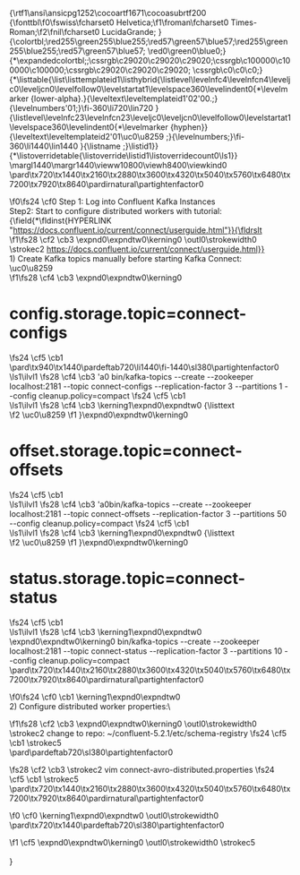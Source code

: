 {\rtf1\ansi\ansicpg1252\cocoartf1671\cocoasubrtf200
{\fonttbl\f0\fswiss\fcharset0 Helvetica;\f1\froman\fcharset0 Times-Roman;\f2\fnil\fcharset0 LucidaGrande;
}
{\colortbl;\red255\green255\blue255;\red57\green57\blue57;\red255\green255\blue255;\red57\green57\blue57;
\red0\green0\blue0;}
{\*\expandedcolortbl;;\cssrgb\c29020\c29020\c29020;\cssrgb\c100000\c100000\c100000;\cssrgb\c29020\c29020\c29020;
\cssrgb\c0\c0\c0;}
{\*\listtable{\list\listtemplateid1\listhybrid{\listlevel\levelnfc4\levelnfcn4\leveljc0\leveljcn0\levelfollow0\levelstartat1\levelspace360\levelindent0{\*\levelmarker \{lower-alpha\}.}{\leveltext\leveltemplateid1\'02\'00.;}{\levelnumbers\'01;}\fi-360\li720\lin720 }{\listlevel\levelnfc23\levelnfcn23\leveljc0\leveljcn0\levelfollow0\levelstartat1\levelspace360\levelindent0{\*\levelmarker \{hyphen\}}{\leveltext\leveltemplateid2\'01\uc0\u8259 ;}{\levelnumbers;}\fi-360\li1440\lin1440 }{\listname ;}\listid1}}
{\*\listoverridetable{\listoverride\listid1\listoverridecount0\ls1}}
\margl1440\margr1440\vieww10800\viewh8400\viewkind0
\pard\tx720\tx1440\tx2160\tx2880\tx3600\tx4320\tx5040\tx5760\tx6480\tx7200\tx7920\tx8640\pardirnatural\partightenfactor0

\f0\fs24 \cf0 Step 1: Log into Confluent Kafka Instances\
Step2:  Start to configure distributed workers with tutorial:{\field{\*\fldinst{HYPERLINK "https://docs.confluent.io/current/connect/userguide.html"}}{\fldrslt 
\f1\fs28 \cf2 \cb3 \expnd0\expndtw0\kerning0
\outl0\strokewidth0 \strokec2 https://docs.confluent.io/current/connect/userguide.html}}	\
	1) Create Kafka topics manually before starting Kafka Connect:\
	   \uc0\u8259 	
\f1\fs28 \cf4 \cb3 \expnd0\expndtw0\kerning0
# config.storage.topic=connect-configs
\fs24 \cf5 \cb1 \
\pard\tx940\tx1440\pardeftab720\li1440\fi-1440\sl380\partightenfactor0
\ls1\ilvl1
\fs28 \cf4 \cb3  \'a0		bin/kafka-topics --create --zookeeper localhost:2181 --topic connect-configs --replication-factor 3 --partitions 1 --config cleanup.policy=compact
\fs24 \cf5 \cb1 \
\ls1\ilvl1
\fs28 \cf4 \cb3 \kerning1\expnd0\expndtw0 {\listtext	
\f2 \uc0\u8259 
\f1 	}\expnd0\expndtw0\kerning0
# offset.storage.topic=connect-offsets
\fs24 \cf5 \cb1 \
\ls1\ilvl1
\fs28 \cf4 \cb3  		\'a0bin/kafka-topics --create --zookeeper localhost:2181 --topic connect-offsets --replication-factor 3 --partitions 50 --config cleanup.policy=compact
\fs24 \cf5 \cb1 \
\ls1\ilvl1
\fs28 \cf4 \cb3 \kerning1\expnd0\expndtw0 {\listtext	
\f2 \uc0\u8259 
\f1 	}\expnd0\expndtw0\kerning0
# status.storage.topic=connect-status
\fs24 \cf5 \cb1 \
\ls1\ilvl1
\fs28 \cf4 \cb3 \kerning1\expnd0\expndtw0 		\expnd0\expndtw0\kerning0
bin/kafka-topics --create --zookeeper localhost:2181 --topic connect-status --replication-factor 3 --partitions 10 --config cleanup.policy=compact\
\pard\tx720\tx1440\tx2160\tx2880\tx3600\tx4320\tx5040\tx5760\tx6480\tx7200\tx7920\tx8640\pardirnatural\partightenfactor0

\f0\fs24 \cf0 \cb1 \kerning1\expnd0\expndtw0 \
	2) Configure distributed worker properties:\
		
\f1\fs28 \cf2 \cb3 \expnd0\expndtw0\kerning0
\outl0\strokewidth0 \strokec2 change to repo: ~/confluent-5.2.1/etc/schema-registry
\fs24 \cf5 \cb1 \strokec5 \
\pard\pardeftab720\sl380\partightenfactor0

\fs28 \cf2 \cb3 \strokec2 		vim connect-avro-distributed.properties
\fs24 \cf5 \cb1 \strokec5 \
\pard\tx720\tx1440\tx2160\tx2880\tx3600\tx4320\tx5040\tx5760\tx6480\tx7200\tx7920\tx8640\pardirnatural\partightenfactor0

\f0 \cf0 \kerning1\expnd0\expndtw0 \outl0\strokewidth0 \
\pard\tx720\tx1440\pardeftab720\sl380\partightenfactor0

\f1 \cf5 \expnd0\expndtw0\kerning0
\outl0\strokewidth0 \strokec5 \
\
}